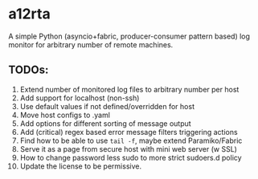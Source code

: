 # a12rta
A simple Python (asyncio+fabric, producer-consumer pattern based) log monitor for arbitrary number of remote machines.


## TODOs:
1. Extend number of monitored log files to arbitrary number per host
2. Add support for localhost (non-ssh)
3. Use default values if not defined/overridden for host
4. Move host configs to .yaml
5. Add options for different sorting of message output
6. Add (critical) regex based error message filters triggering actions
7. Find how to be able to use `tail -f`, maybe extend Paramiko/Fabric
8. Serve it as a page from secure host with mini web server (w SSL)
9. How to change password less sudo to more strict sudoers.d policy
10. Update the license to be permissive.
